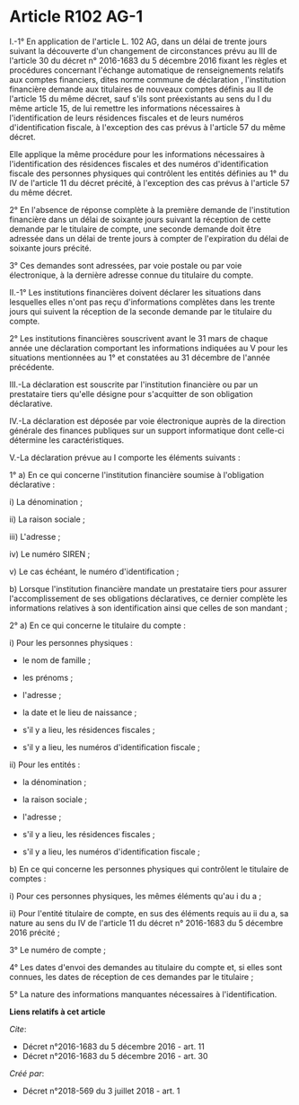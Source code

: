 # Article R102 AG-1

I.-1° En application de l'article L. 102 AG, dans un délai de trente jours suivant la découverte d'un changement de
circonstances prévu au  III de l'article 30 du décret n° 2016-1683 du 5 décembre 2016 fixant les règles et procédures
concernant l'échange automatique de renseignements relatifs aux comptes financiers, dites norme commune de déclaration    ,
l'institution financière demande aux titulaires de nouveaux comptes définis au II de l'article 15 du même décret, sauf s'ils
sont préexistants au sens du I du même article 15, de lui remettre les informations nécessaires à l'identification de leurs
résidences fiscales et de leurs numéros d'identification fiscale, à l'exception des cas prévus à l'article 57 du même décret.

Elle applique la même procédure pour les informations nécessaires à l'identification des résidences fiscales et des numéros
d'identification fiscale des personnes physiques qui contrôlent les entités définies au 1° du IV de l'article 11 du décret
précité, à l'exception des cas prévus à l'article 57 du même décret.

2° En l'absence de réponse complète à la première demande de l'institution financière dans un délai de soixante jours suivant
la réception de cette demande par le titulaire de compte, une seconde demande doit être adressée dans un délai de trente
jours à compter de l'expiration du délai de soixante jours précité.

3° Ces demandes sont adressées, par voie postale ou par voie électronique, à la dernière adresse connue du titulaire du
compte.

II.-1° Les institutions financières doivent déclarer les situations dans lesquelles elles n'ont pas reçu d'informations
complètes dans les trente jours qui suivent la réception de la seconde demande par le titulaire du compte.

2° Les institutions financières souscrivent avant le 31 mars de chaque année une déclaration comportant les informations
indiquées au V pour les situations mentionnées au 1° et constatées au 31 décembre de l'année précédente.

III.-La déclaration est souscrite par l'institution financière ou par un prestataire tiers qu'elle désigne pour s'acquitter
de son obligation déclarative.

IV.-La déclaration est déposée par voie électronique auprès de la direction générale des finances publiques sur un support
informatique dont celle-ci détermine les caractéristiques.

V.-La déclaration prévue au I comporte les éléments suivants :

1° a) En ce qui concerne l'institution financière soumise à l'obligation déclarative :

i) La dénomination ;

ii) La raison sociale ;

iii) L'adresse ;

iv) Le numéro SIREN ;

v) Le cas échéant, le numéro d'identification ;

b) Lorsque l'institution financière mandate un prestataire tiers pour assurer l'accomplissement de ses obligations
déclaratives, ce dernier complète les informations relatives à son identification ainsi que celles de son mandant ;

2° a) En ce qui concerne le titulaire du compte :

i) Pour les personnes physiques :

- le nom de famille ;

- les prénoms ;

- l'adresse ;

- la date et le lieu de naissance ;

- s'il y a lieu, les résidences fiscales ;

- s'il y a lieu, les numéros d'identification fiscale ;

ii) Pour les entités :

- la dénomination ;

- la raison sociale ;

- l'adresse ;

- s'il y a lieu, les résidences fiscales ;

- s'il y a lieu, les numéros d'identification fiscale ;

b) En ce qui concerne les personnes physiques qui contrôlent le titulaire de comptes :

i) Pour ces personnes physiques, les mêmes éléments qu'au i du a ;

ii) Pour l'entité titulaire de compte, en sus des éléments requis au ii du a, sa nature au sens du  IV de l'article 11 du
décret n° 2016-1683 du 5 décembre 2016 précité ;

3° Le numéro de compte ;

4° Les dates d'envoi des demandes au titulaire du compte et, si elles sont connues, les dates de réception de ces demandes
par le titulaire ;

5° La nature des informations manquantes nécessaires à l'identification.

**Liens relatifs à cet article**

_Cite_:

  - Décret n°2016-1683 du 5 décembre 2016 - art. 11
  - Décret n°2016-1683 du 5 décembre 2016 - art. 30

_Créé par_:

  - Décret n°2018-569 du 3 juillet 2018 - art. 1

